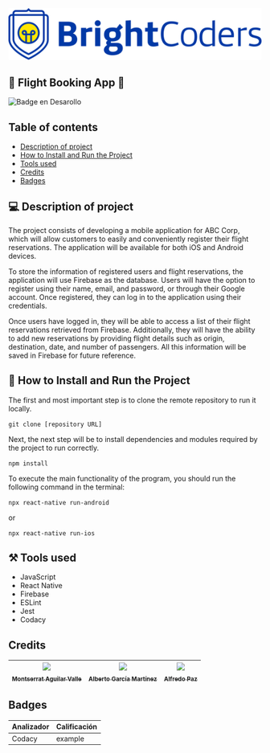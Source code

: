 ![BrightCoders Logo](img/logo.png)

## 🛫 Flight Booking App 🛫

![Badge en Desarollo](https://img.shields.io/badge/STATUS-EN%20DESAROLLO-green)

## Table of contents
- [Description of project](#Description-of-project)
- [How to Install and Run the Project](#How-to-Install-and-Run-the-Project.)
- [Tools used](#Tools-used)
- [Credits](#Credits)
- [Badges](#Badges)

## 💻 Description of project
The project consists of developing a mobile application for ABC Corp, which will allow customers to easily and conveniently register their flight reservations. The application will be available for both iOS and Android devices.

To store the information of registered users and flight reservations, the application will use Firebase as the database. Users will have the option to register using their name, email, and password, or through their Google account. Once registered, they can log in to the application using their credentials.

Once users have logged in, they will be able to access a list of their flight reservations retrieved from Firebase. Additionally, they will have the ability to add new reservations by providing flight details such as origin, destination, date, and number of passengers. All this information will be saved in Firebase for future reference.


## 📂 How to Install and Run the Project

The first and most important step is to clone the remote repository to run it locally.

```
git clone [repository URL]
```

Next, the next step will be to install dependencies and modules required by the project to run correctly.

```
npm install
```
To execute the main functionality of the program, you should run the following command in the terminal:

```
npx react-native run-android
```

or 

```
npx react-native run-ios
```

## ⚒️ Tools used
- JavaScript
- React Native
- Firebase
- ESLint 
- Jest 
- Codacy

## Credits

| [<img src="https://avatars.githubusercontent.com/u/116055107?v=4" width=115><br><sub>Montserrat Aguilar Valle</sub>](https://github.com/montsegv-2) | [<img src="https://avatars.githubusercontent.com/u/47892591?v=4" width=115><br><sub>Alberto García Martínez</sub>](https://github.com/AlbertoG22) | [<img src="https://avatars.githubusercontent.com/u/70121105?v=4" width=115><br><sub>Alfredo Paz</sub>](https://github.com/Alfredo20164920)
| :---: | :---: | :---: |

## Badges
| Analizador | Calificación|
| ----- | ---- |
| Codacy | example |
